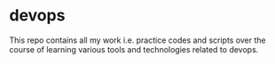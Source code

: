 # devops
This repo contains all my work i.e. practice codes and scripts over the course of learning various tools and technologies related to devops. 
